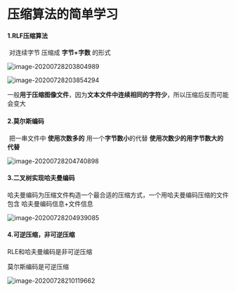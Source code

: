 # 压缩算法的简单学习

#### 1.RLF压缩算法

​	对连续字节 压缩成 **字节+字数** 的形式

![image-20200728203804989](C:\Users\sunhaojun\AppData\Roaming\Typora\typora-user-images\image-20200728203804989.png)

![image-20200728203854294](C:\Users\sunhaojun\AppData\Roaming\Typora\typora-user-images\image-20200728203854294.png)

​	一般**用于压缩图像文件**，因为**文本文件中连续相同的字符少**，所以压缩后反而可能会变大



#### 2.莫尔斯编码

​	把一串文件中 **使用次数多的** 用一个**字节数小**的代替  **使用次数少的用字节数大的代替**



![image-20200728204740898](C:\Users\sunhaojun\AppData\Roaming\Typora\typora-user-images\image-20200728204740898.png)



#### 3.二叉树实现哈夫曼编码

​	哈夫曼编码为压缩文件构造一个最合适的压缩方式，一个用哈夫曼编码压缩的文件包含 哈夫曼编码信息+文件信息

![image-20200728204939085](C:\Users\sunhaojun\AppData\Roaming\Typora\typora-user-images\image-20200728204939085.png)







#### 4.可逆压缩，非可逆压缩

RLE和哈夫曼编码是非可逆压缩

莫尔斯编码是可逆压缩

![image-20200728210119662](C:\Users\sunhaojun\AppData\Roaming\Typora\typora-user-images\image-20200728210119662.png)

